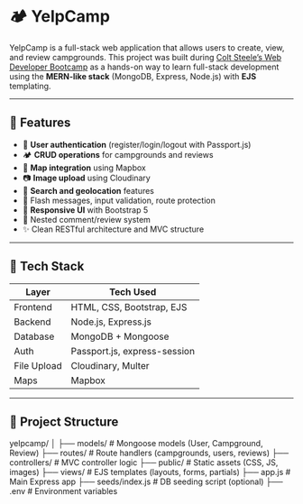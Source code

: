 # 🏕️ YelpCamp

YelpCamp is a full-stack web application that allows users to create, view, and review campgrounds. This project was built during [Colt Steele’s Web Developer Bootcamp](https://www.udemy.com/course/the-web-developer-bootcamp/) as a hands-on way to learn full-stack development using the **MERN-like stack** (MongoDB, Express, Node.js) with **EJS** templating.

---

## 📸 Features

- 📝 **User authentication** (register/login/logout with Passport.js)
- 🏕️ **CRUD operations** for campgrounds and reviews
- 📍 **Map integration** using Mapbox
- 📷 **Image upload** using Cloudinary
- 🧭 **Search and geolocation** features
- 🔐 Flash messages, input validation, route protection
- 📄 **Responsive UI** with Bootstrap 5
- 💬 Nested comment/review system
- ✨ Clean RESTful architecture and MVC structure

---

## 🚀 Tech Stack

| Layer        | Tech Used                     |
|--------------|-------------------------------|
| Frontend     | HTML, CSS, Bootstrap, EJS     |
| Backend      | Node.js, Express.js           |
| Database     | MongoDB + Mongoose            |
| Auth         | Passport.js, express-session  |
| File Upload  | Cloudinary, Multer            |
| Maps         | Mapbox                        |

---

## 📁 Project Structure

yelpcamp/
│
├── models/ # Mongoose models (User, Campground, Review)
├── routes/ # Route handlers (campgrounds, users, reviews)
├── controllers/ # MVC controller logic
├── public/ # Static assets (CSS, JS, images)
├── views/ # EJS templates (layouts, forms, partials)
├── app.js # Main Express app
├── seeds/index.js # DB seeding script (optional)
├── .env # Environment variables

